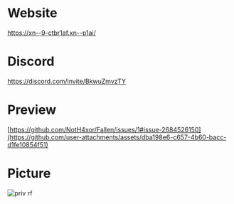 # Website
https://xn--9-ctbr1af.xn--p1ai/

# Discord
https://discord.com/invite/BkwuZmvzTY

# Preview
[https://github.com/NotH4xor/Fallen/issues/1#issue-2684526150](https://github.com/user-attachments/assets/dba198e6-c657-4b60-bacc-d1fe10854f51)

# Picture
![priv rf](https://github.com/user-attachments/assets/d361cbd4-6338-423a-83d1-c769a6b7fcf1)
